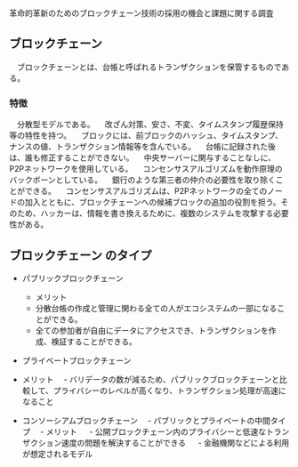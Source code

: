 革命的革新のためのブロックチェーン技術の採用の機会と課題に関する調査

## ブロックチェーン
　ブロックチェーンとは、台帳と呼ばれるトランザクションを保管するものである。
### 特徴
　分散型モデルである。
　改ざん対策、安さ、不変、タイムスタンプ履歴保持等の特性を持つ。
　ブロックには、前ブロックのハッシュ、タイムスタンプ、ナンスの値、トランザクション情報等を含んでいる。
　台帳に記録された後は、誰も修正することができない。
　中央サーバーに関与することなしに、P2Pネットワークを使用している。
　コンセンサスアルゴリズムを動作原理のバックボーンとしている。
　銀行のような第三者の仲介の必要性を取り除くことができる。
　コンセンサスアルゴリズムは、P2Pネットワークの全てのノードの加入とともに、ブロックチェーンへの候補ブロックの追加の役割を担う。そのため、ハッカーは、情報を書き換えるために、複数のシステムを攻撃する必要性がある。

## ブロックチェーン のタイプ
- パブリックブロックチェーン
  - メリット 
   - 分散台帳の作成と管理に関わる全ての人がエコシステムの一部になることができる。
   - 全ての参加者が自由にデータにアクセスでき、トランザクションを作成、検証することができる。

- プライベートブロックチェーン 
 - メリット
　- バリデータの数が減るため、パブリックブロックチェーンと比較して、プライバシーのレベルが高くなり、トランザクション処理が高速になること

- コンソーシアムブロックチェーン 
　- パブリックとプライベートの中間タイプ
　- メリット
　 - 公開ブロックチェーン内のプライバシーと低速なトランザクション速度の問題を解決することができる
　 - 金融機関などによる利用が想定されるモデル
